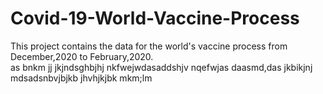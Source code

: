 # Covid-19-World-Vaccine-Process
This project contains  the data for the world's vaccine process from December,2020 to February,2020.  
as
bnkm
jj
jkjndsghbjhj
nkfwejwdasaddshjv
nqefwjas
daasmd,das jkbikjnj
mdsadsnbvjbjkb
jhvhjkjbk
mkm;lm
